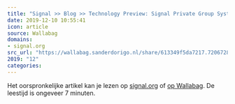 ```yaml
---
title: "Signal >> Blog >> Technology Preview: Signal Private Group System"
date: 2019-12-10 10:55:41
icon: article
source: Wallabag
domains:
- signal.org
src_url: "https://wallabag.sanderdorigo.nl/share/613349f5da7217.72067283"
2019: "12"
categories:
---
```

Het oorspronkelijke artikel kan je lezen op [signal.org](https://signal.org/blog/signal-private-group-system/) of [op Wallabag](https://wallabag.sanderdorigo.nl/share/613349f5da7217.72067283). De leestijd is ongeveer 7 minuten.